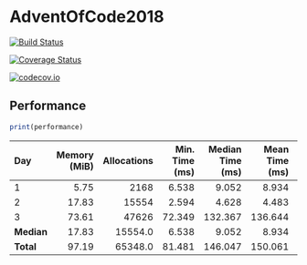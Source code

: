 # AdventOfCode2018

[![Build Status](https://travis-ci.org/ellisvalentiner/AdventOfCode2018.jl.svg?branch=master)](https://travis-ci.org/ellisvalentiner/AdventOfCode2018.jl)

[![Coverage Status](https://coveralls.io/repos/ellisvalentiner/AdventOfCode2018.jl/badge.svg?branch=master&service=github)](https://coveralls.io/github/ellisvalentiner/AdventOfCode2018.jl?branch=master)

[![codecov.io](http://codecov.io/github/ellisvalentiner/AdventOfCode2018.jl/coverage.svg?branch=master)](http://codecov.io/github/ellisvalentiner/AdventOfCode2018.jl?branch=master)



## Performance

````julia
print(performance)
````


| Day        | Memory (MiB) | Allocations | Min. Time (ms) | Median Time (ms) | Mean Time (ms) | Max. Time (ms) | Samples |
|:---------- | ------------:| -----------:| --------------:| ----------------:| --------------:| --------------:| -------:|
| 1          |         5.75 |        2168 |          6.538 |            9.052 |          8.934 |          6.538 |     559 |
| 2          |        17.83 |       15554 |          2.594 |            4.628 |          4.483 |          2.594 |    1114 |
| 3          |        73.61 |       47626 |         72.349 |          132.367 |        136.644 |         72.349 |      37 |
| **Median** |        17.83 |     15554.0 |          6.538 |            9.052 |          8.934 |          6.538 |   559.0 |
| **Total**  |        97.19 |     65348.0 |         81.481 |          146.047 |        150.061 |         81.481 |  1710.0 |

